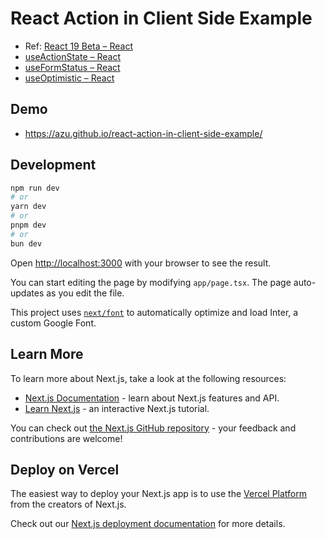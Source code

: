 # React Action in Client Side Example

- Ref: [React 19 Beta – React](https://react.dev/blog/2024/04/25/react-19)
- [useActionState – React](https://react.dev/reference/react/useActionState)
- [useFormStatus – React](https://react.dev/reference/react-dom/hooks/useFormStatus)
- [useOptimistic – React](https://react.dev/reference/react/useOptimistic)

## Demo

- <https://azu.github.io/react-action-in-client-side-example/>

## Development


```bash
npm run dev
# or
yarn dev
# or
pnpm dev
# or
bun dev
```

Open [http://localhost:3000](http://localhost:3000) with your browser to see the result.

You can start editing the page by modifying `app/page.tsx`. The page auto-updates as you edit the file.

This project uses [`next/font`](https://nextjs.org/docs/basic-features/font-optimization) to automatically optimize and load Inter, a custom Google Font.

## Learn More

To learn more about Next.js, take a look at the following resources:

- [Next.js Documentation](https://nextjs.org/docs) - learn about Next.js features and API.
- [Learn Next.js](https://nextjs.org/learn) - an interactive Next.js tutorial.

You can check out [the Next.js GitHub repository](https://github.com/vercel/next.js/) - your feedback and contributions are welcome!

## Deploy on Vercel

The easiest way to deploy your Next.js app is to use the [Vercel Platform](https://vercel.com/new?utm_medium=default-template&filter=next.js&utm_source=create-next-app&utm_campaign=create-next-app-readme) from the creators of Next.js.

Check out our [Next.js deployment documentation](https://nextjs.org/docs/deployment) for more details.
